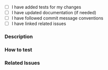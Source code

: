 - [ ] I have added tests for my changes
- [ ] I have updated documentation (if needed)
- [ ] I have followed commit message conventions
- [ ] I have linked related issues

### Description

### How to test

### Related Issues
